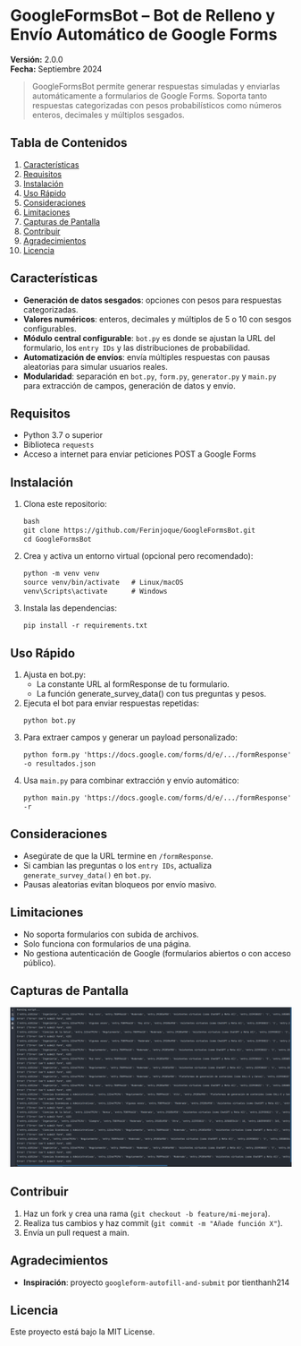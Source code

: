 # GoogleFormsBot – Bot de Relleno y Envío Automático de Google Forms

**Versión:** 2.0.0  
**Fecha:** Septiembre 2024

> GoogleFormsBot permite generar respuestas simuladas y enviarlas automáticamente a formularios de Google Forms. Soporta tanto respuestas categorizadas con pesos probabilísticos como números enteros, decimales y múltiplos sesgados.

## Tabla de Contenidos
1. [Características](#características)  
2. [Requisitos](#requisitos)  
3. [Instalación](#instalación)  
4. [Uso Rápido](#uso-rápido)  
5. [Consideraciones](#consideraciones)  
6. [Limitaciones](#limitaciones)  
7. [Capturas de Pantalla](#capturas-de-pantalla)  
8. [Contribuir](#contribuir)  
9. [Agradecimientos](#agradecimientos)  
10. [Licencia](#licencia)  

## Características
- **Generación de datos sesgados**: opciones con pesos para respuestas categorizadas.  
- **Valores numéricos**: enteros, decimales y múltiplos de 5 o 10 con sesgos configurables.  
- **Módulo central configurable**: `bot.py` es donde se ajustan la URL del formulario, los `entry IDs` y las distribuciones de probabilidad.  
- **Automatización de envíos**: envía múltiples respuestas con pausas aleatorias para simular usuarios reales.  
- **Modularidad**: separación en `bot.py`, `form.py`, `generator.py` y `main.py` para extracción de campos, generación de datos y envío.

## Requisitos
- Python 3.7 o superior  
- Biblioteca `requests`  
- Acceso a internet para enviar peticiones POST a Google Forms

## Instalación
1. Clona este repositorio:  
   ```
   bash
   git clone https://github.com/Ferinjoque/GoogleFormsBot.git
   cd GoogleFormsBot
   ```
2. Crea y activa un entorno virtual (opcional pero recomendado):
   ```
   python -m venv venv
   source venv/bin/activate   # Linux/macOS
   venv\Scripts\activate      # Windows
   ```
3. Instala las dependencias:
   ```
   pip install -r requirements.txt
   ```

## Uso Rápido
1. Ajusta en bot.py:
   - La constante URL al formResponse de tu formulario.
   - La función generate_survey_data() con tus preguntas y pesos.
2. Ejecuta el bot para enviar respuestas repetidas:
   ```
   python bot.py
   ```
3. Para extraer campos y generar un payload personalizado:
   ```
   python form.py 'https://docs.google.com/forms/d/e/.../formResponse' -o resultados.json
   ```
4. Usa `main.py` para combinar extracción y envío automático:
   ```
   python main.py 'https://docs.google.com/forms/d/e/.../formResponse' -r
   ```
   
## Consideraciones
- Asegúrate de que la URL termine en `/formResponse`.
- Si cambian las preguntas o los `entry IDs`, actualiza `generate_survey_data()` en `bot.py`.
- Pausas aleatorias evitan bloqueos por envío masivo.

## Limitaciones
- No soporta formularios con subida de archivos.
- Solo funciona con formularios de una página.
- No gestiona autenticación de Google (formularios abiertos o con acceso público).

## Capturas de Pantalla
![GoogleFormsBot](GoogleFormsBot.png)

## Contribuir
1. Haz un fork y crea una rama (```git checkout -b feature/mi-mejora```).
2. Realiza tus cambios y haz commit (```git commit -m "Añade función X"```).
3. Envía un pull request a main.

## Agradecimientos
- **Inspiración**: proyecto `googleform-autofill-and-submit` por tienthanh214

## Licencia
Este proyecto está bajo la MIT License.
